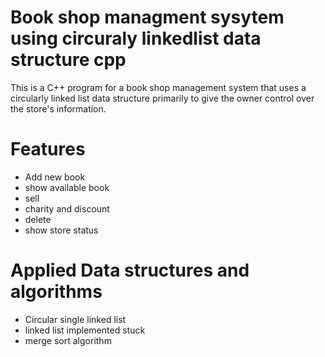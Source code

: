 # Book shop managment sysytem using circuraly linkedlist  data structure cpp
This is a C++ program for a book shop management system that uses a circularly linked list data structure primarily to give the owner control over the store's information.
# Features
* Add new book
* show available book
* sell
* charity and discount
* delete
* show store status
# Applied Data structures and algorithms
* Circular single linked list
* linked list implemented stuck
* merge sort algorithm
